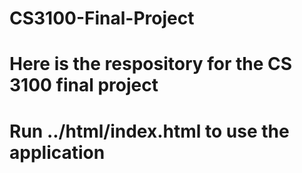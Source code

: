 # CS3100-Final-Project
# Here is the respository for the CS 3100 final project 
# Run ../html/index.html to use the application

